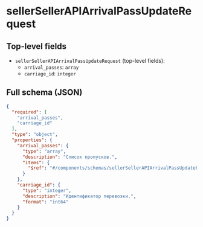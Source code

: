 # sellerSellerAPIArrivalPassUpdateRequest

## Top-level fields
- `sellerSellerAPIArrivalPassUpdateRequest` (top-level fields):
  - `arrival_passes`: `array`
  - `carriage_id`: `integer`

## Full schema (JSON)
```json
{
  "required": [
    "arrival_passes",
    "carriage_id"
  ],
  "type": "object",
  "properties": {
    "arrival_passes": {
      "type": "array",
      "description": "Список пропусков.",
      "items": {
        "$ref": "#/components/schemas/sellerSellerAPIArrivalPassUpdateRequestArrivalPass"
      }
    },
    "carriage_id": {
      "type": "integer",
      "description": "Идентификатор перевозки.",
      "format": "int64"
    }
  }
}
```

